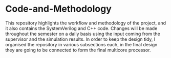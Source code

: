 # Code-and-Methodology
This repository highlights the workflow and methodology of the project, and it also contains the SystemVerilog and C++ code. 
Changes will be made throughout the semester on a daily basis using the input coming from the supervisor and the simulation results.
In order to keep the design tidy, I organised the repository in various subsections each, in the final design they are going to be connected to form the final multicore processor.
